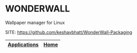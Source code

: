 # WONDERWALL
 
 Wallpaper manager for Linux
 
 SITE: https://github.com/keshavbhatt/WonderWall-Packaging

 | [Applications](https://portable-linux-apps.github.io/apps.html) | [Home](https://portable-linux-apps.github.io)
 | --- | --- |
